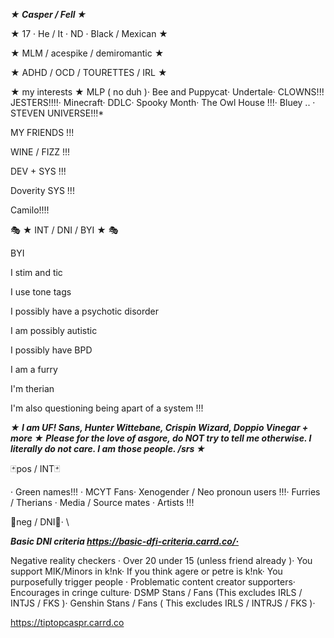 ***★ Casper / Fell ★***

★ 17 · He / It · ND · Black / Mexican ★

★ MLM / acespike / demiromantic ★

★ ADHD / OCD / TOURETTES / IRL ★

★ my interests ★
MLP ( no duh )· Bee and Puppycat· Undertale· CLOWNS!!! JESTERS!!!!· Minecraft· DDLC· Spooky Month· The Owl House !!!· Bluey .. · STEVEN UNIVERSE!!!*

MY FRIENDS !!!

WINE / FIZZ !!!

DEV + SYS !!!

Doverity SYS !!!

Camilo!!!!

🎭 ★ INT / DNI / BYI ★ 🎭

BYI

I stim and tic

I use tone tags

I possibly have a psychotic disorder

I am possibly autistic

I possibly have BPD

I am a furry

I'm therian

I'm also questioning being apart of a system !!!


***★ I am UF! Sans, Hunter Wittebane, Crispin Wizard, Doppio Vinegar + more ★ Please for the love of asgore, do NOT try to tell me otherwise. I literally do not care. I am those people. /srs ★***


🃏pos / INT🃏

· Green names!!! · MCYT Fans· Xenogender / Neo pronoun users !!!· Furries / Therians · Media / Source mates · Artists !!!

🎀neg / DNI🎀· \

***Basic DNI criteria https://basic-dfi-criteria.carrd.co/·***

Negative reality checkers · Over 20 under 15 (unless friend already )· You support MIK/Minors in k!nk· If you think agere or petre is k!nk· You purposefully trigger people · Problematic content creator supporters· Encourages in cringe culture· DSMP Stans / Fans (This excludes IRLS / INTJS / FKS )· Genshin Stans / Fans ( This excludes IRLS / INTRJS / FKS )·

https://tiptopcaspr.carrd.co
